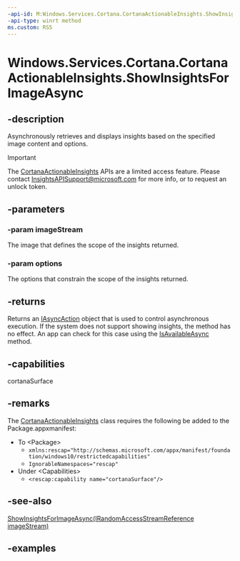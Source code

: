 ```yaml
---
-api-id: M:Windows.Services.Cortana.CortanaActionableInsights.ShowInsightsForImageAsync(Windows.Storage.Streams.IRandomAccessStreamReference,Windows.Services.Cortana.CortanaActionableInsightsOptions)
-api-type: winrt method
ms.custom: RS5
---
```


<!-- Method syntax.
public IAsyncAction CortanaActionableInsights.ShowInsightsForImageAsync(IRandomAccessStreamReference imageStream, CortanaActionableInsightsOptions options)
-->

# Windows.Services.Cortana.CortanaActionableInsights.ShowInsightsForImageAsync

## -description

Asynchronously retrieves and displays insights based on the specified image content and options.

> [!IMPORTANT]
> The [CortanaActionableInsights](cortanaactionableinsights.md) APIs are a limited access feature. Please contact [InsightsAPISupport@microsoft.com](mailto://InsightsAPISupport@microsoft.com) for more info, or to request an unlock token.

## -parameters

### -param imageStream

The image that defines the scope of the insights returned.

### -param options

The options that constrain the scope of the insights returned.

## -returns

Returns an [IAsyncAction](../windows.foundation/iasyncaction.md) object that is used to control asynchronous execution. If the system does not support showing insights, the method has no effect. An app can check for this case using the [IsAvailableAsync](cortanaactionableinsights_issupported.md) method.

## -capabilities

cortanaSurface

## -remarks

The [CortanaActionableInsights](cortanaactionableinsights.md) class requires the following be added to the Package.appxmanifest:

- To \<Package\>
  - `xmlns:rescap="http://schemas.microsoft.com/appx/manifest/foundation/windows10/restrictedcapabilities"`
  - `IgnorableNamespaces="rescap"`
- Under \<Capabilities\>
  - `<rescap:capability name="cortanaSurface"/>`

## -see-also

[ShowInsightsForImageAsync(IRandomAccessStreamReference imageStream)](cortanaactionableinsights_showinsightsforimageasync_1773404445.md)

## -examples
